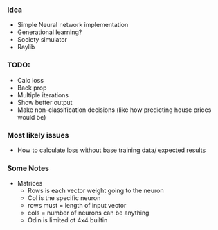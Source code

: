 ### Idea
- Simple Neural network implementation
- Generational learning?
- Society simulator
- Raylib

### TODO:
- Calc loss
- Back prop
- Multiple iterations
- Show better output
- Make non-classification decisions (like how predicting house prices would be)

### Most likely issues
- How to calculate loss without base training data/ expected results

### Some Notes

- Matrices
    - Rows is each vector weight going to the neuron
    - Col is the specific neuron
    - rows must = length of input vector 
    - cols = number of neurons can be anything 
    - Odin is limited ot 4x4 builtin 

